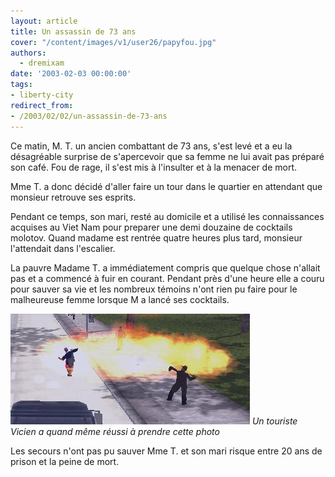 ```yaml
---
layout: article
title: Un assassin de 73 ans
cover: "/content/images/v1/user26/papyfou.jpg"
authors:
  - dremixam
date: '2003-02-03 00:00:00'
tags:
- liberty-city
redirect_from:
- /2003/02/02/un-assassin-de-73-ans
---
```


Ce matin, M. T. un ancien combattant de 73 ans, s'est levé et a eu la désagréable surprise de s'apercevoir que sa femme ne lui avait pas préparé son café. Fou de rage, il s'est mis à l'insulter et à la menacer de mort.

Mme T. a donc décidé d'aller faire un tour dans le quartier en attendant que monsieur retrouve ses esprits.

Pendant ce temps, son mari, resté au domicile et a utilisé les connaissances acquises au Viet Nam pour preparer une demi douzaine de cocktails molotov. Quand madame est rentrée quatre heures plus tard, monsieur l'attendait dans l'escalier.

La pauvre Madame T. a immédiatement compris que quelque chose n'allait pas et a commencé à fuir en courant. Pendant près d'une heure elle a couru pour sauver sa vie et les nombreux témoins n'ont rien pu faire pour le malheureuse femme lorsque M a lancé ses cocktails.

![Un touriste Vicien a quand même réussi à prendre cette photo](/content/images/v1/user26/papyfou.jpg)
_Un touriste Vicien a quand même réussi à prendre cette photo_

Les secours n'ont pas pu sauver Mme T. et son mari risque entre 20 ans de prison et la peine de mort.